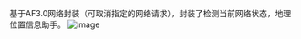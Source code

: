 基于AF3.0网络封装（可取消指定的网络请求），封装了检测当前网络状态，地理位置信息助手。
![image](https://github.com/coopsif/CHPlayer/blob/master/CHNetwork/CHNetwork/125B7569-39E5-429E-9D7F-97C143506F54.png)
